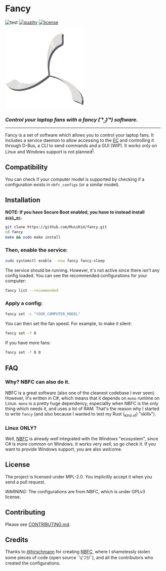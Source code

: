 # Fancy
![test](https://github.com/MusiKid/fancy/workflows/test/badge.svg)
[![quality](https://img.shields.io/codacy/grade/cfd339dad3bb4ff09c14912ed5f0d64d)](https://app.codacy.com/gh/MusiKid/fancy/dashboard?branch=master)
[![license](https://img.shields.io/badge/license-MPL--2.0-blue)](LICENSE)


![Logo](assets/logo.svg)

### _Control your laptop fans with a fancy ( ͡° ͜ʖ ͡°) software._

___

Fancy is a set of software which allows you to control your laptop fans. It includes a service daemon to allow accessing to the [EC](https://en.wikipedia.org/wiki/Embedded_controller#Tasks) and controlling it through D-Bus, a CLI to send commands and a GUI (WIP). It works only on Linux and Windows support is not planned<sup>[1](#linux-only)</sup>.

## Compatibility

You can check if your computer model is supported by checking if a configuration exists in `nbfc_configs` (or a similar model).

## Installation

**NOTE: If you have Secure Boot enabled, you have to instead install [`acpi_ec`](https://github.com/MusiKid/acpi_ec).**

<!--
##### Debian:
```sh
sudo add-apt-repository ppa:musikid/fancy
sudo apt install fancy-service fancy-cli # fancy-gui
```

##### Fedora:
```sh
sudo dnf copr enable musikid/fancy
sudo dnf install fancy-service fancy-cli # fancy-gui
```
-->

```sh
git clone https://github.com/MusiKid/fancy.git
cd fancy
make && sudo make install
```

### Then, enable the service:

```sh
sudo systemctl enable --now fancy fancy-sleep
```

The service should be running. However, it's not active since there isn't any config loaded.
You can see the recommended configurations for your computer:

```sh
fancy list --recommended
```

### Apply a config:

```sh
fancy set -c "YOUR_COMPUTER_MODEL"
```

You can then set the fan speed. For example, to make it silent:

```sh
fancy set -f 0
```

If you have more fans:

```sh
fancy set -f 0 0
```

## FAQ

### Why? NBFC can also do it.

NBFC is a great software (also one of the cleanest codebase I ever seen). However, it's written in C#, which means that it depends on `mono` runtime on Linux. `mono` is a pretty huge dependency, especiallly when NBFC is the only thing which needs it, and uses a lot of RAM. That's the reason why I started to write `fancy` (and also because I wanted to test my Rust (<sub>kind of</sub>) "skills").

### Linux ONLY?

*Well*, [NBFC](https://github.com/hirschmann/nbfc) is already *well* integrated with the Windows "ecosystem", since C# is more common on Windows. It works very *well*, so go check it. If you want to provide Windows support, you are also *wel*come.

## License

The project is licensed under MPL-2.0. You implicitly accept it when you send a pull request.

*WARNING:* The configurations are from NBFC, which is under GPLv3 license.

## Contributing

Please see [CONTRIBUTING.md](https://github.com/MusiKid/fancy/blob/master/CONTRIBUTING.md).

## Credits

Thanks to [@hirschmann](https://github.com/hirschmann/) for creating [NBFC](https://github.com/hirschmann/nbfc), where I shamelessly stolen some pieces of code (open source ¯\\_(ツ)_/¯), and all the contributors who created the configurations.
